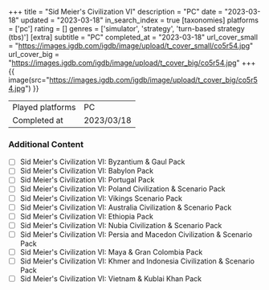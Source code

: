 +++
title = "Sid Meier's Civilization VI"
description = "PC"
date = "2023-03-18"
updated = "2023-03-18"
in_search_index = true
[taxonomies]
platforms = ['pc']
rating = []
genres = ['simulator', 'strategy', 'turn-based strategy (tbs)']
[extra]
subtitle = "PC"
completed_at = "2023-03-18"
url_cover_small = "https://images.igdb.com/igdb/image/upload/t_cover_small/co5r54.jpg"
url_cover_big = "https://images.igdb.com/igdb/image/upload/t_cover_big/co5r54.jpg"
+++
{{ image(src="https://images.igdb.com/igdb/image/upload/t_cover_big/co5r54.jpg") }}

|              |            |
| ------------ | ---------- |
| Played platforms    | PC |
| Completed at | 2023/03/18 |


### Additional Content


- [ ] Sid Meier's Civilization VI: Byzantium & Gaul Pack
- [ ] Sid Meier's Civilization VI: Babylon Pack
- [ ] Sid Meier's Civilization VI: Portugal Pack
- [ ] Sid Meier's Civilization VI: Poland Civilization & Scenario Pack
- [ ] Sid Meier's Civilization VI: Vikings Scenario Pack
- [ ] Sid Meier's Civilization VI: Australia Civilization & Scenario Pack
- [ ] Sid Meier's Civilization VI: Ethiopia Pack
- [ ] Sid Meier's Civilization VI: Nubia Civilization & Scenario Pack
- [ ] Sid Meier's Civilization VI: Persia and Macedon Civilization & Scenario Pack
- [ ] Sid Meier's Civilization VI: Maya & Gran Colombia Pack
- [ ] Sid Meier's Civilization VI: Khmer and Indonesia Civilization & Scenario Pack
- [ ] Sid Meier's Civilization VI: Vietnam & Kublai Khan Pack